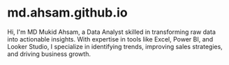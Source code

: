 # md.ahsam.github.io
Hi, I'm MD Mukid Ahsam, a Data Analyst skilled in transforming raw data into actionable insights. With expertise in tools like Excel, Power BI, and Looker Studio, I specialize in identifying trends, improving sales strategies, and driving business growth.
